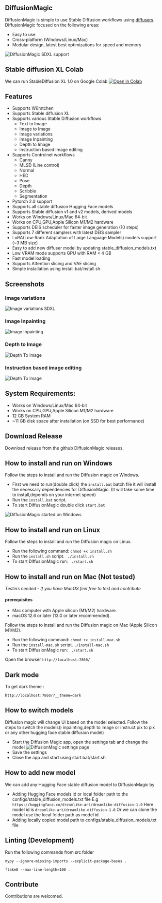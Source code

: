 ## DiffusionMagic 
DiffusionMagic is simple to use Stable Diffusion workflows using [diffusers](https://github.com/huggingface/diffusers). 
DiffusionMagic focused on the following areas:
- Easy to use
- Cross-platform (Windows/Linux/Mac)
- Modular design, latest best optimizations for speed and memory

 ![ DiffusionMagic SDXL support](https://raw.githubusercontent.com/rupeshs/diffusionmagic/main/docs/images/diffusion_magic_3_sdxl.png)

## Stable diffusion XL Colab
We can run StableDiffusion XL 1.0 on Google Colab
[![Open in Colab](https://colab.research.google.com/assets/colab-badge.svg)](https://colab.research.google.com/drive/1eEZ_O-Fw87hoEsfSxUnGZhdqvMFEO5iV?usp=sharing)

## Features
- Supports Würstchen
- Supports Stable diffusion XL
- Supports various Stable Diffusion workflows
    - Text to Image 
    - Image to Image 
    - Image variations
    - Image Inpainting
    - Depth to Image
    - Instruction based image editing
- Supports Controlnet workflows
   - Canny
   - MLSD (Line control)
   -  Normal
   - HED
   - Pose
   - Depth
   - Scribble
   - Segmentation
- Pytorch 2.0 support
- Supports all stable diffusion Hugging Face models 
- Supports Stable diffusion v1 and v2 models, derived models
- Works on Windows/Linux/Mac 64-bit
- Works on CPU,GPU,Apple Silicon M1/M2 hardware
- Supports DEIS scheduler for faster image generation (10 steps)
- Supports 7 different samplers with latest DEIS sampler
- LoRA(Low-Rank Adaptation of Large Language Models) models support (~3 MB size)
- Easy to add new diffuser model by updating stable_diffusion_models.txt 
- Low VRAM mode supports GPU with RAM < 4 GB 
- Fast model loading
- Supports Attention slicing and VAE slicing
- Simple installation using install.bat/install.sh

## Screenshots
### Image variations
 ![  Image variations SDXL](https://raw.githubusercontent.com/rupeshs/diffusionmagic/main/docs/images/diffusion_magic_image_variations_sdxl.PNG)

### Image Inpainting
 ![ Image Inpainting](https://raw.githubusercontent.com/rupeshs/diffusionmagic/main/docs/images/diffusion_magic_inpainting.PNG)
### Depth to Image
 ![ Depth To Image](https://raw.githubusercontent.com/rupeshs/diffusionmagic/main/docs/images/diffusion_magic_depth_image.PNG)
 ### Instruction based image editing
 ![ Depth To Image](https://raw.githubusercontent.com/rupeshs/diffusionmagic/main/docs/images/diffusion_magic_instruct_to_pix.PNG
)
## System Requirements:
- Works on Windows/Linux/Mac 64-bit
- Works on CPU,GPU,Apple Silicon M1/M2 hardware
- 12 GB System RAM
- ~11 GB disk space after installation (on SSD for best performance)

## Download Release
Download release from the github DiffusionMagic releases.
## How to install and run on Windows
Follow the steps to install and run the Diffusion magic on Windows.
- First we need to run(double click) the `install.bat` batch file it will install the necessary dependencies for DiffusionMagic.
(It will take some time to install,depends on your internet speed)
- Run the  `install.bat` script.
- To start DiffusionMagic double click `start.bat`


 ![ DiffusionMagic started on Windows](https://raw.githubusercontent.com/rupeshs/diffusionmagic/main/docs/images/diffusion_magic_windows.PNG)
## How to install and run on Linux
Follow the steps to install and run the Diffusion magic on Linux.

 - Run the following command:
  `chmod +x install.sh`
- Run the  `install.sh` script.
 ` ./install.sh`
- To start DiffusionMagic run:
` ./start.sh`

## How to install and run on Mac (Not tested)
*Testers needed - If you have MacOS feel free to test and contribute*

#### prerequisites 
- Mac computer with Apple silicon (M1/M2) hardware.
- macOS 12.6 or later (13.0 or later recommended).

Follow the steps to install and run the Diffusion magic on Mac (Apple Silicon M1/M2).
 - Run the following command:
  `chmod +x install-mac.sh`
- Run the  `install-mac.sh` script.
`./install-mac.sh`
- To start DiffusionMagic run:
` ./start.sh`

 Open the browser `http://localhost:7860/`
##  Dark mode 
To get dark theme :

 `http://localhost:7860/?__theme=dark`

## How to switch models
Diffusion magic will change UI based on the model selected.
Follow the steps to switch the models() inpainting,depth to image or instruct pix to pix or any other hugging face stable diffusion model)
- Start the Diffusion Magic app, open the settings tab and change the model
 ![ DiffusionMagic settings page](https://raw.githubusercontent.com/rupeshs/diffusionmagic/main/docs/images/diffusion_magic%20setting.PNG)
- Save the settings
- Close the app and start using start.bat/start.sh
 ## How to add new model
We can add any Hugging Face stable diffusion model to DiffusionMagic by 
- Adding Hugging Face models  id or local folder path to the configs/stable_diffusion_models.txt file
E.g `https://huggingface.co/dreamlike-art/dreamlike-diffusion-1.0`
Here model id is `dreamlike-art/dreamlike-diffusion-1.0`
Or we can clone the model use the local folder path as model id.
- Adding locally copied model path to configs/stable_diffusion_models.txt file
## Linting (Development)
Run the following commands from src folder

`mypy --ignore-missing-imports --explicit-package-bases .`

`flake8 --max-line-length=100 .`
## Contribute
Contributions are welcomed.

